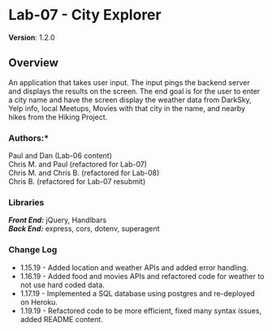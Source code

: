 # Lab-07 - City Explorer


**Version**: 1.2.0 

## **Overview**
An application that takes user input. The input pings the backend server and displays the results on the screen. The end goal is for the user to enter a city name and have the screen display the weather data from DarkSky, Yelp info, local Meetups, Movies with that city in the name, and nearby hikes from the Hiking Project.

### **Authors:*** <br />
Paul and Dan (Lab-06 content) <br />
Chris M. and Paul (refactored for Lab-07) <br />
Chris M. and Chris B. (refactored for Lab-08) <br />
Chris B. (refactored for Lab-07 resubmit) 


### **Libraries**
_**Front End:**_ jQuery, Handlbars <br />
_**Back End:**_ express, cors, dotenv, superagent

### **Change Log**
- 1.15.19 - Added location and weather APIs and added error handling.
- 1.16.19 - Added food and movies APIs and refactored code for weather to not use hard coded data.
- 1.17.19 - Implemented a SQL database using postgres and re-deployed on Heroku.
- 1.19.19 - Refactored code to be more efficient, fixed many syntax issues, added README content.
